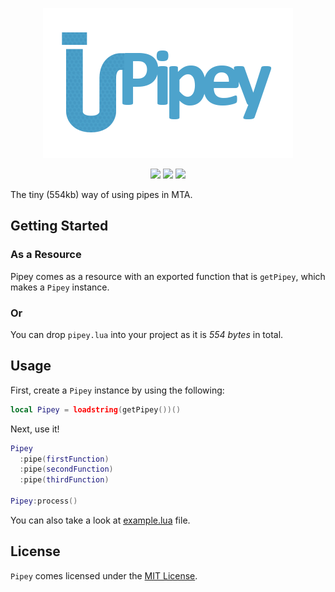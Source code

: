 <p align="center">
  <img src="https://github.com/molnarmark/Pipey/blob/master/static/logo.png"/>
</p>

<p align="center">
  <img src="https://badges.frapsoft.com/os/v1/open-source.svg?v=102)](https://github.com/ellerbrock/open-source-badge/"/>
  <img src="https://badges.frapsoft.com/os/mit/mit.svg?v=102)](https://github.com/ellerbrock/open-source-badge/"/>
  <img src="https://img.shields.io/badge/PRs-welcome-brightgreen.svg?style=flat-square"/>
</p>

The tiny (554kb) way of using pipes in MTA.

## Getting Started

### As a Resource
Pipey comes as a resource with an exported function that is `getPipey`, which makes a `Pipey` instance.

### Or
You can drop `pipey.lua` into your project as it is *554 bytes* in total.

## Usage
First, create a `Pipey` instance by using the following:
```lua
local Pipey = loadstring(getPipey())()
```

Next, use it!
```lua
Pipey
  :pipe(firstFunction)
  :pipe(secondFunction)
  :pipe(thirdFunction)

Pipey:process()
```

You can also take a look at [example.lua](https://github.com/molnarmark/Pipey/blob/master/example.lua) file.

## License
`Pipey` comes licensed under the [MIT License](https://github.com/molnarmark/Pipey/blob/master/LICENSE).